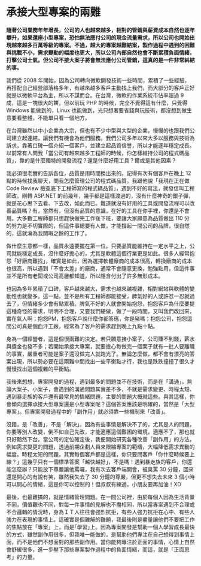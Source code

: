 # 承接大型專案的兩難
**隨著公司業務年年增長，公司的人也越來越多，相對的管銷與薪資成本自然也逐年攀升，如果還座小型專案，恐怕無法應付公司的現金流量需求，所以公司也開始出現越來越多百萬等級的專案。不過，越大的專案越難結案，製作過程中遇到的困難與挑戰不小，需求變動的幅度也更大，所以公司內部自然也會不斷累積負面情緒，打擊公司士氣。但公司不接大案子將會無法應付公司管銷，這真的是一件非常糾結的事。**

我們從 2008 年開始，因為公司轉向微軟開發技術一些時間，累積了一些經驗，再搭配自己經營部落格多年，有越來越多客戶主動找上我們，而大部分的客戶正好就是以微軟平台為主，所以不謀而合。在台灣，微軟的作業系統市佔率超過 9 成，這是一塊很大的餅，但以前玩 PHP 的時候，完全不覺得這有什麼，只覺得 Windows 能做到的，Linux 也能做到，光只想著要省錢與玩技術，都沒想到做生意要看整體，不能單只看一個地方。

 在台灣雖然以中小企業為大宗，但也有不少中型與大型的企業，慢慢的也跟我們公司建立起連結，讓我們有機會為他們服務。我們公司多年以來大多以服務與技術為訴求，靠著口碑一個介紹一個客戶，並建立起品質信譽，所以才能逐年穩定成長。以前常有人問我「當公司有越來越多工程師的時候，你怎樣維持公司的程式碼品質」，靠的是什麼獨特的開發流程？還是什麼好用工具？爾或是其他因素？

 我必須很老實的告訴各位，品質是用時間換出來的。記得有次有個客戶在晚上 12 點的時候找我聊天，問我怎麼管理公司的程式碼品質。我跟他說「我現在正在做 Code Review 檢查底下工程師寫的程式碼品質」，遇到不好的寫法，就發信叫工程師改。剛轉 ASP.NET 的前幾年，幾乎都是這樣渡過的，沒有什麼神奇的銀子彈，就是花心思下去看、下去改，如此而已。難道就沒有好用的工具或開發流程可以改善品質嗎？有，當然有，但沒有品質的意識，在好的工具在你手裡，你還是不會用。大多數工程師都只想趕快做完工作後下班，要讓大家願意為品質做出 110 分的努力是不切實際的，但這件事總要有人做，才能撐起一間公司的品牌，很自然的，這就淪為我閒暇之餘的工作了。

 做什麼生意都一樣，品質永遠要擺在第一位。只要品質能維持在一定水平之上，公司就能穩定成長，沒什麼好擔心的，尤其是軟體這個行業更是如此。很多人經常抱怨「好廠商難找」，確實是如此，因為選擇軟體廠商的成本很高，轉換廠商的成本也很高，所以遇到「不會太差」的廠商，通常不會隨意更換，勉強點用，但這件事並不是所有老闆或公司高層都知道，所以隱含付出了許多無形成本。

 也因為多年累積了口碑，客戶越來越大，需求也越來越複雜，相對網站與軟體的變動性也就變多。這一點，並不是所有工程師都能接受，脾氣好的人或許忍一忍就過去了，但情緒多少會有點累積。脾氣不好的人就會開始抱怨，抱怨客戶為什麼要提這種奇怪的需求，明明不合理，又要我們硬做，做了一段時間，又叫我們改回來，實在氣人啊；抱怨PM，抱怨客戶說什麼你都答應，你是豬嗎；抱怨公司，抱怨這間公司真是個血汗工廠，經常為了客戶的需求趕到晚上九點十點。

 身為一個經營者，這是個很兩難的決定。若只願意接小案子，公司賺不到錢，薪水與獎金也發不多；若開始承接大專案，就要擔心每做完一個案子就有一批人要離職的事實，嚴重者可能是案子還沒做完人就跑光了。無論怎麼做，都不會有漂亮的答案出現，所以勢必要在這兩難中間找出一些平衡點才行，我也是跌跌撞撞了很久才慢慢找出這個複雜的平衡點。

 我後來想想，專案開發的過程，遇到最多的問題並不在技術，而是在「溝通」。無論大案子、小案子，會遇到的溝通問題其實差不多，不就是需求變更、時程太短、遇到暴走族的客戶還有最常見的情緒問題，主要的問題大概就這些。與其這樣，你會傾向選擇承接大型專案還是小型專案呢？這個答案應該是明確的，當然是「大型專案」。但專案開發過程中的「副作用」就必須靠一些機制來「改善」。

 沒錯，是「改善」，不是「解決」。因為有些事情是解決不了的，尤其是人的問題，你要等別人改變，倒不如自己先改，才能適應這個艱困的環境，適應不了，那也就只好黯然下台。當公司的定位確定後，我便開始研究各種改善「副作用」的方法，例如需求變更的問題，透過前期企劃人員來限縮專案的範疇，大幅降低需求異動的幅度。時程太短的問題，其實每個客戶都是這樣，你只要問客戶「你什麼時候要上線？」這幾乎只有一個標準答案「越快越好」，不是嗎！遇到暴走族的客戶，你還能怎麼辦？只能放下尊嚴讓他罵囉，我有次去客戶端開會，被臭罵 30 分鐘，回來還是開心的有說有笑，雖然我失去了 30 分鐘的尊嚴，但更不想失去未來 3 個小時可以開心的情緒，這是你可以控制的！但叔叔有練過，小朋友要再加油！XD

 最後，也最難搞的，就是情緒管理問題。在一間公司裡，由於每個人因為生活背景不同，價值觀也不同，對每一件事情的見解也不盡相同，所以當專案遇到不合理或不合邏輯的情況時，身為ＩＴ人往往會強烈抗拒，有些人強力抗拒在心中、有些人強力在表現的事情上。這確實是個難解的難題，我最後則是盡量讓他們不要把工作的焦點放在「專案」上，而是｢學習｣上。因為專案開發是幫助一個人學習成長最快的方式，雖然副作用很多，但我唯一能做的，是幫助他們專注在自己想得到事情上面，而不是他們不想面對的那些副作用。當你能夠專注於正面的事情，心情上自然會舒緩很多，進一步壓下那些專案製作過程中的負面情緒，而這，就是「正面思考」的力量。
